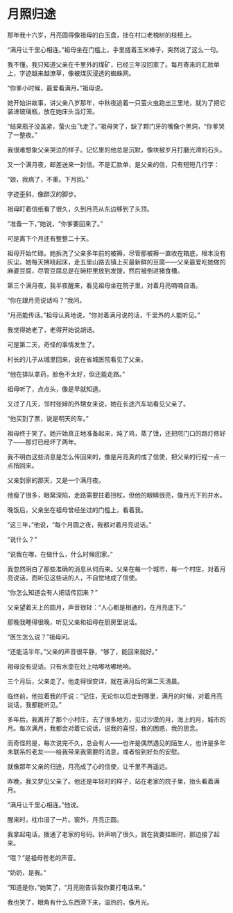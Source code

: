 # 月照归途

那年我十六岁，月亮圆得像祖母的白玉盘，挂在村口老槐树的枝桠上。

“满月让千里心相连。”祖母坐在门槛上，手里搓着玉米棒子，突然说了这么一句。

我不懂。我只知道父亲在千里外的煤矿，已经三年没回家了。每月寄来的汇款单上，字迹越来越潦草，像被煤灰浸透的蜘蛛网。

“你爹小时候，最爱看满月。”祖母说。

她开始讲故事，讲父亲八岁那年，中秋夜追着一只萤火虫跑出三里地，就为了把它装进玻璃瓶，放在她床头当灯笼。

“结果瓶子没盖紧，萤火虫飞走了。”祖母笑了，缺了颗门牙的嘴像个黑洞，“你爹哭了一整夜。”

我很难想象父亲哭泣的样子。记忆里的他总是沉默，像块被岁月打磨光滑的石头。

又一个满月夜，邮差送来一封信。不是汇款单，是父亲的信，只有短短几行字：

“娘，我病了，不重。下月回。”

字迹歪斜，像醉汉的脚步。

祖母盯着信纸看了很久，久到月亮从东边移到了头顶。

“准备一下，”她说，“你爹要回来了。”

可是离下个月还有整整二十天。

祖母开始忙碌。她拆洗了父亲多年前的被褥，尽管那被褥一直收在箱底，根本没有灰尘。她每天拂晓起床，走五里山路去镇上买最新鲜的豆腐——父亲最爱吃她做的麻婆豆腐，尽管豆腐总是在碗柜里放到发馊，然后被倒进猪食槽。

第三个满月夜，我半夜醒来，看见祖母坐在院子里，对着月亮喃喃自语。

“你在跟月亮说话吗？”我问。

“月亮能传话。”祖母认真地说，“你对着满月说的话，千里外的人能听见。”

我觉得她老了，老得开始说胡话。

可是第二天，奇怪的事情发生了。

村长的儿子从城里回来，说在省城医院看见了父亲。

“他在排队拿药，脸色不太好，但还能走路。”

祖母听了，点点头，像是早就知道。

又过了几天，邻村张婶的外甥女来说，她在长途汽车站看见父亲了。

“他买到了票，说是明天的车。”

祖母终于笑了。她开始真正地准备起来，炖了鸡，蒸了馍，还把院门口的路灯修好了——那灯已经坏了两年。

我不明白这些消息是怎么传回来的，像是月亮真的成了信使，把父亲的行程一点一点捎回来。

父亲到家的那天，又是一个满月夜。

他瘦了很多，眼窝深陷，走路需要拄着拐杖。但他的眼睛很亮，像月光下的井水。

晚饭后，父亲坐在祖母曾经坐过的门槛上，看着我。

“这三年，”他说，“每个月圆之夜，我都对着月亮说话。”

“说什么？”

“说我在哪，在做什么，什么时候回家。”

我忽然明白了那些准确的消息从何而来。父亲在每一个城市，每一个村庄，对着月亮说话，而听见这些话的人，不自觉地成了信使。

“你怎么知道会有人把话传回来？”

父亲望着天上的圆月，声音很轻：“人心都是相通的，在月亮底下。”

那晚我睡得很晚，听见父亲和祖母在厨房里说话。

“医生怎么说？”祖母问。

“还能活半年。”父亲的声音很平静，“够了，能回来就好。”

祖母没有说话。只有水壶在灶上咕嘟咕嘟地响。

三个月后，父亲走了。他走得很安详，就在满月后的第二天清晨。

临终前，他拉着我的手说：“记住，无论你以后走到哪里，满月的时候，对着月亮说话，我都能听见。”

多年后，我离开了那个小村庄，去了很多地方，见过沙漠的月，海上的月，城市的月。每次满月，我都会对着它说话，说我的喜悦，我的困惑，我的思念。

而奇怪的是，每次说完不久，总会有人——也许是偶然遇见的陌生人，也许是多年未联系的老友——给我带来我需要的消息，或者恰到好处的安慰。

就像那年父亲的归途，月亮成了心的信使，让千里不再遥远。

昨晚，我又梦见父亲了。他还是年轻时的样子，站在老家的院子里，抬头看着满月。

“满月让千里心相连。”他说。

醒来时，枕巾湿了一片。窗外，月亮正圆。

我拿起电话，拨通了老家的号码。铃声响了很久，就在我要挂断时，那边接了起来。

“喂？”是祖母苍老的声音。

“奶奶，是我。”

“知道是你，”她笑了，“月亮刚告诉我你要打电话来。”

我也笑了，眼角有什么东西滑下来，温热的，像月光。